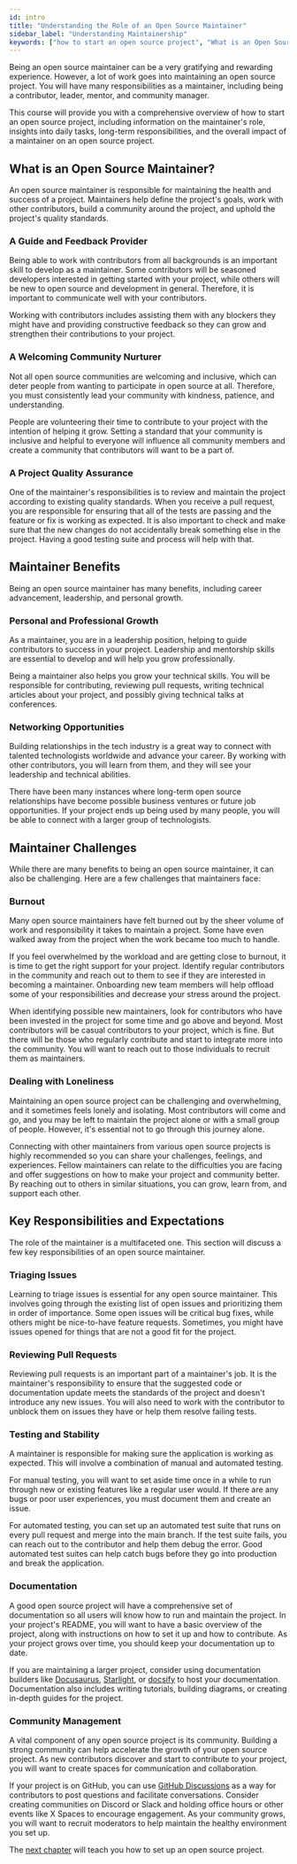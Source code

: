 ```yaml
---
id: intro
title: "Understanding the Role of an Open Source Maintainer"
sidebar_label: "Understanding Maintainership"
keywords: ["how to start an open source project", "What is an Open Source Maintainer", "open source maintainer role", "open source maintainer responsibilities", "benefits of being an open source maintainer", "challenges of open source maintainers", "day in the life of an open source maintainer", "open source maintainers", "open source community and maintainers", "Open Source", "Open Source Community"]
---
```


Being an open source maintainer can be a very gratifying and rewarding experience. However, a lot of work goes into maintaining an open source project. You will have many responsibilities as a maintainer, including being a contributor, leader, mentor, and community manager.

This course will provide you with a comprehensive overview of how to start an open source project, including information on the maintainer's role, insights into daily tasks, long-term responsibilities, and the overall impact of a maintainer on an open source project.

## What is an Open Source Maintainer?

An open source maintainer is responsible for maintaining the health and success of a project. Maintainers help define the project's goals, work with other contributors, build a community around the project, and uphold the project's quality standards.

### A Guide and Feedback Provider

Being able to work with contributors from all backgrounds is an important skill to develop as a maintainer. Some contributors will be seasoned developers interested in getting started with your project, while others will be new to open source and development in general. Therefore, it is important to communicate well with your contributors.

Working with contributors includes assisting them with any blockers they might have and providing constructive feedback so they can grow and strengthen their contributions to your project.

### A Welcoming Community Nurturer

Not all open source communities are welcoming and inclusive, which can deter people from wanting to participate in open source at all. Therefore, you must consistently lead your community with kindness, patience, and understanding.

People are volunteering their time to contribute to your project with the intention of helping it grow. Setting a standard that your community is inclusive and helpful to everyone will influence all community members and create a community that contributors will want to be a part of.

### A Project Quality Assurance

One of the maintainer's responsibilities is to review and maintain the project according to existing quality standards. When you receive a pull request, you are responsible for ensuring that all of the tests are passing and the feature or fix is working as expected. It is also important to check and make sure that the new changes do not accidentally break something else in the project. Having a good testing suite and process will help with that.

## Maintainer Benefits

Being an open source maintainer has many benefits, including career advancement, leadership, and personal growth.

### Personal and Professional Growth

As a maintainer, you are in a leadership position, helping to guide contributors to success in your project. Leadership and mentorship skills are essential to develop and will help you grow professionally.

Being a maintainer also helps you grow your technical skills. You will be responsible for contributing, reviewing pull requests, writing technical articles about your project, and possibly giving technical talks at conferences.

### Networking Opportunities

Building relationships in the tech industry is a great way to connect with talented technologists worldwide and advance your career. By working with other contributors, you will learn from them, and they will see your leadership and technical abilities.

There have been many instances where long-term open source relationships have become possible business ventures or future job opportunities. If your project ends up being used by many people, you will be able to connect with a larger group of technologists.

## Maintainer Challenges

While there are many benefits to being an open source maintainer, it can also be challenging. Here are a few challenges that maintainers face:

### Burnout

Many open source maintainers have felt burned out by the sheer volume of work and responsibility it takes to maintain a project. Some have even walked away from the project when the work became too much to handle.

If you feel overwhelmed by the workload and are getting close to burnout, it is time to get the right support for your project. Identify regular contributors in the community and reach out to them to see if they are interested in becoming a maintainer. Onboarding new team members will help offload some of your responsibilities and decrease your stress around the project.

When identifying possible new maintainers, look for contributors who have been invested in the project for some time and go above and beyond. Most contributors will be casual contributors to your project, which is fine. But there will be those who regularly contribute and start to integrate more into the community. You will want to reach out to those individuals to recruit them as maintainers.

### Dealing with Loneliness

Maintaining an open source project can be challenging and overwhelming, and it sometimes feels lonely and isolating. Most contributors will come and go, and you may be left to maintain the project alone or with a small group of people. However, it's essential not to go through this journey alone.

Connecting with other maintainers from various open source projects is highly recommended so you can share your challenges, feelings, and experiences. Fellow maintainers can relate to the difficulties you are facing and offer suggestions on how to make your project and community better. By reaching out to others in similar situations, you can grow, learn from, and support each other.

## Key Responsibilities and Expectations

The role of the maintainer is a multifaceted one. This section will discuss a few key responsibilities of an open source maintainer.

### Triaging Issues

Learning to triage issues is essential for any open source maintainer. This involves going through the existing list of open issues and prioritizing them in order of importance. Some open issues will be critical bug fixes, while others might be nice-to-have feature requests. Sometimes, you might have issues opened for things that are not a good fit for the project.

### Reviewing Pull Requests

Reviewing pull requests is an important part of a maintainer's job. It is the maintainer's responsibility to ensure that the suggested code or documentation update meets the standards of the project and doesn't introduce any new issues. You will also need to work with the contributor to unblock them on issues they have or help them resolve failing tests.

### Testing and Stability

A maintainer is responsible for making sure the application is working as expected. This will involve a combination of manual and automated testing.

For manual testing, you will want to set aside time once in a while to run through new or existing features like a regular user would. If there are any bugs or poor user experiences, you must document them and create an issue.

For automated testing, you can set up an automated test suite that runs on every pull request and merge into the main branch. If the test suite fails, you can reach out to the contributor and help them debug the error. Good automated test suites can help catch bugs before they go into production and break the application.

### Documentation

A good open source project will have a comprehensive set of documentation so all users will know how to run and maintain the project. In your project's README, you will want to have a basic overview of the project, along with instructions on how to set it up and how to contribute. As your project grows over time, you should keep your documentation up to date.

If you are maintaining a larger project, consider using documentation builders like [Docusaurus](https://docusaurus.io/), [Starlight](https://starlight.astro.build/), or [docsify](https://docsify.js.org/#/) to host your documentation. Documentation also includes writing tutorials, building diagrams, or creating in-depth guides for the project.

### Community Management

A vital component of any open source project is its community. Building a strong community can help accelerate the growth of your open source project. As new contributors discover and start to contribute to your project, you will want to create spaces for communication and collaboration.

If your project is on GitHub, you can use [GitHub Discussions](https://docs.github.com/en/discussions) as a way for contributors to post questions and facilitate conversations. Consider creating communities on Discord or Slack and holding office hours or other events like X Spaces to encourage engagement. As your community grows, you will want to recruit moderators to help maintain the healthy environment you set up.

The [next chapter](how-to-setup-your-project.md) will teach you how to set up an open source project.
